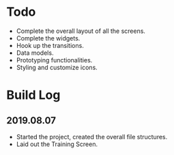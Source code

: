 # Todo
* Complete the overall layout of all the screens.
* Complete the widgets.
* Hook up the transitions.
* Data models.
* Prototyping functionalities.
* Styling and customize icons.

# Build Log
## 2019.08.07
* Started the project, created the overall file structures.
* Laid out the Training Screen.